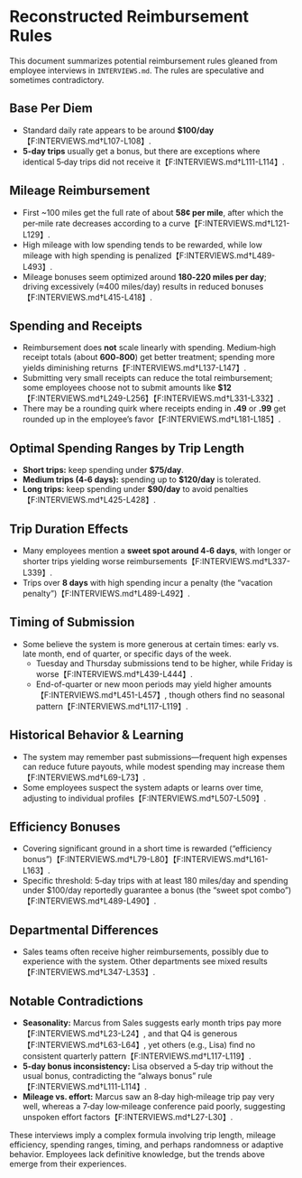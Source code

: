 # Reconstructed Reimbursement Rules

This document summarizes potential reimbursement rules gleaned from employee interviews in `INTERVIEWS.md`. The rules are speculative and sometimes contradictory.

## Base Per Diem
- Standard daily rate appears to be around **$100/day**【F:INTERVIEWS.md†L107-L108】.
- **5-day trips** usually get a bonus, but there are exceptions where identical 5‑day trips did not receive it【F:INTERVIEWS.md†L111-L114】.

## Mileage Reimbursement
- First ~100 miles get the full rate of about **58¢ per mile**, after which the per‑mile rate decreases according to a curve【F:INTERVIEWS.md†L121-L129】.
- High mileage with low spending tends to be rewarded, while low mileage with high spending is penalized【F:INTERVIEWS.md†L489-L493】.
- Mileage bonuses seem optimized around **180‑220 miles per day**; driving excessively (≈400 miles/day) results in reduced bonuses【F:INTERVIEWS.md†L415-L418】.

## Spending and Receipts
- Reimbursement does **not** scale linearly with spending. Medium‑high receipt totals (about **$600‑$800**) get better treatment; spending more yields diminishing returns【F:INTERVIEWS.md†L137-L147】.
- Submitting very small receipts can reduce the total reimbursement; some employees choose not to submit amounts like **$12**【F:INTERVIEWS.md†L249-L256】【F:INTERVIEWS.md†L331-L332】.
- There may be a rounding quirk where receipts ending in **.49** or **.99** get rounded up in the employee’s favor【F:INTERVIEWS.md†L181-L185】.

## Optimal Spending Ranges by Trip Length
- **Short trips:** keep spending under **$75/day**.
- **Medium trips (4‑6 days):** spending up to **$120/day** is tolerated.
- **Long trips:** keep spending under **$90/day** to avoid penalties【F:INTERVIEWS.md†L425-L428】.

## Trip Duration Effects
- Many employees mention a **sweet spot around 4‑6 days**, with longer or shorter trips yielding worse reimbursements【F:INTERVIEWS.md†L337-L339】.
- Trips over **8 days** with high spending incur a penalty (the “vacation penalty”)【F:INTERVIEWS.md†L489-L492】.

## Timing of Submission
- Some believe the system is more generous at certain times: early vs. late month, end of quarter, or specific days of the week.
  - Tuesday and Thursday submissions tend to be higher, while Friday is worse【F:INTERVIEWS.md†L439-L444】.
  - End-of-quarter or new moon periods may yield higher amounts【F:INTERVIEWS.md†L451-L457】, though others find no seasonal pattern【F:INTERVIEWS.md†L117-L119】.

## Historical Behavior & Learning
- The system may remember past submissions—frequent high expenses can reduce future payouts, while modest spending may increase them【F:INTERVIEWS.md†L69-L73】.
- Some employees suspect the system adapts or learns over time, adjusting to individual profiles【F:INTERVIEWS.md†L507-L509】.

## Efficiency Bonuses
- Covering significant ground in a short time is rewarded (“efficiency bonus”)【F:INTERVIEWS.md†L79-L80】【F:INTERVIEWS.md†L161-L163】.
- Specific threshold: 5‑day trips with at least 180 miles/day and spending under $100/day reportedly guarantee a bonus (the “sweet spot combo”)【F:INTERVIEWS.md†L489-L490】.

## Departmental Differences
- Sales teams often receive higher reimbursements, possibly due to experience with the system. Other departments see mixed results【F:INTERVIEWS.md†L347-L353】.

## Notable Contradictions
- **Seasonality:** Marcus from Sales suggests early month trips pay more【F:INTERVIEWS.md†L23-L24】, and that Q4 is generous【F:INTERVIEWS.md†L63-L64】, yet others (e.g., Lisa) find no consistent quarterly pattern【F:INTERVIEWS.md†L117-L119】.
- **5-day bonus inconsistency:** Lisa observed a 5‑day trip without the usual bonus, contradicting the “always bonus” rule【F:INTERVIEWS.md†L111-L114】.
- **Mileage vs. effort:** Marcus saw an 8‑day high‑mileage trip pay very well, whereas a 7‑day low‑mileage conference paid poorly, suggesting unspoken effort factors【F:INTERVIEWS.md†L27-L30】.

These interviews imply a complex formula involving trip length, mileage efficiency, spending ranges, timing, and perhaps randomness or adaptive behavior. Employees lack definitive knowledge, but the trends above emerge from their experiences.
